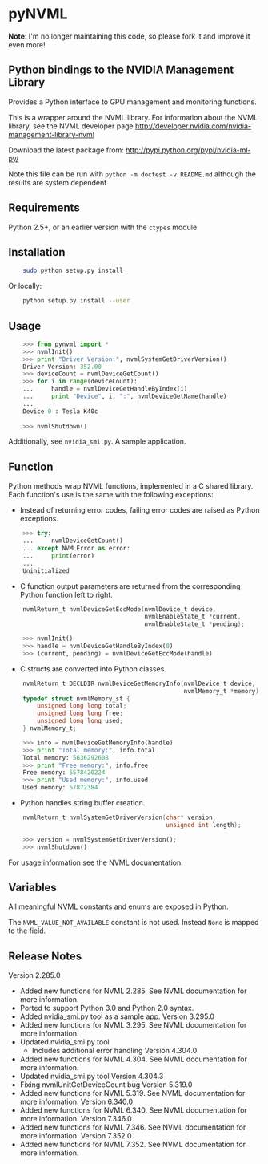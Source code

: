 pyNVML
======

**Note**: I'm no longer maintaining this code, so please fork it and improve it even more!



Python bindings to the NVIDIA Management Library
------------------------------------------------

Provides a Python interface to GPU management and monitoring functions.

This is a wrapper around the NVML library.
For information about the NVML library, see the NVML developer page
http://developer.nvidia.com/nvidia-management-library-nvml

Download the latest package from:
http://pypi.python.org/pypi/nvidia-ml-py/

Note this file can be run with `python -m doctest -v README.md`
although the results are system dependent

Requirements
------------
Python 2.5+, or an earlier version with the `ctypes` module.


Installation
------------

```bash
    sudo python setup.py install
```
Or locally:
```bash
    python setup.py install --user
```


Usage
-----

```python
    >>> from pynvml import *
    >>> nvmlInit()
    >>> print "Driver Version:", nvmlSystemGetDriverVersion()
    Driver Version: 352.00
    >>> deviceCount = nvmlDeviceGetCount()
    >>> for i in range(deviceCount):
    ...     handle = nvmlDeviceGetHandleByIndex(i)
    ...     print "Device", i, ":", nvmlDeviceGetName(handle)
    ... 
    Device 0 : Tesla K40c
    
    >>> nvmlShutdown()

```


Additionally, see `nvidia_smi.py`.  A sample application.


Function
---------
Python methods wrap NVML functions, implemented in a C shared library.
Each function's use is the same with the following exceptions:

- Instead of returning error codes, failing error codes are raised as 
  Python exceptions.


```python
    >>> try:
    ...     nvmlDeviceGetCount()
    ... except NVMLError as error:
    ...     print(error)
    ... 
    Uninitialized

```

- C function output parameters are returned from the corresponding
  Python function left to right.

    
```c
    nvmlReturn_t nvmlDeviceGetEccMode(nvmlDevice_t device,
                                      nvmlEnableState_t *current,
                                      nvmlEnableState_t *pending);
```

```python
    >>> nvmlInit()
    >>> handle = nvmlDeviceGetHandleByIndex(0)
    >>> (current, pending) = nvmlDeviceGetEccMode(handle)

```

- C structs are converted into Python classes.

    
```c
    nvmlReturn_t DECLDIR nvmlDeviceGetMemoryInfo(nvmlDevice_t device,
                                                 nvmlMemory_t *memory);
    typedef struct nvmlMemory_st {
        unsigned long long total;
        unsigned long long free;
        unsigned long long used;
    } nvmlMemory_t;
```

```python
    >>> info = nvmlDeviceGetMemoryInfo(handle)
    >>> print "Total memory:", info.total
    Total memory: 5636292608
    >>> print "Free memory:", info.free
    Free memory: 5578420224
    >>> print "Used memory:", info.used
    Used memory: 57872384

```

- Python handles string buffer creation.
    
```c
    nvmlReturn_t nvmlSystemGetDriverVersion(char* version,
                                            unsigned int length);
```

```python
    >>> version = nvmlSystemGetDriverVersion();
    >>> nvmlShutdown()

```

For usage information see the NVML documentation.


Variables
---------
All meaningful NVML constants and enums are exposed in Python.

The `NVML_VALUE_NOT_AVAILABLE` constant is not used.  Instead `None` is mapped to the field.


Release Notes
-------------
Version 2.285.0
- Added new functions for NVML 2.285.  See NVML documentation for more information.
- Ported to support Python 3.0 and Python 2.0 syntax.
- Added nvidia_smi.py tool as a sample app.
Version 3.295.0
- Added new functions for NVML 3.295.  See NVML documentation for more information.
- Updated nvidia_smi.py tool
  - Includes additional error handling
Version 4.304.0
- Added new functions for NVML 4.304.  See NVML documentation for more information.
- Updated nvidia_smi.py tool
Version 4.304.3
- Fixing nvmlUnitGetDeviceCount bug
Version 5.319.0
- Added new functions for NVML 5.319.  See NVML documentation for more information.
Version 6.340.0
- Added new functions for NVML 6.340.  See NVML documentation for more information.
Version 7.346.0
- Added new functions for NVML 7.346.  See NVML documentation for more information.
Version 7.352.0
- Added new functions for NVML 7.352.  See NVML documentation for more information.
